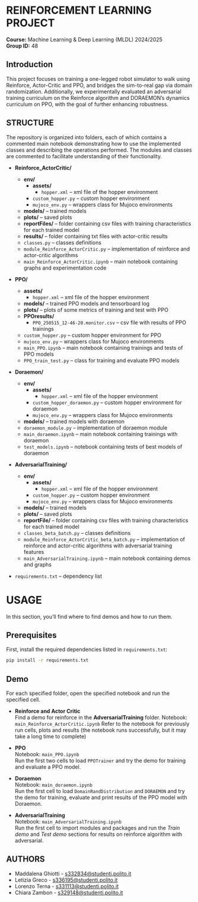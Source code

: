 # REINFORCEMENT LEARNING PROJECT 
**Course:** Machine Learning & Deep Learning (MLDL) 2024/2025  
**Group ID:** 48

## Introduction
This project focuses on training a one-legged robot simulator to walk using Reinforce, Actor-Critic and PPO, and bridges the sim-to-real gap via domain randomization. 
Additionally, we experimentally evaluated an adversarial training curriculum on the Reinforce algorithm and DORAEMON’s dynamics curriculum on PPO, with the goal of further enhancing robustness.

## STRUCTURE

The repository is organized into folders, each of which contains a commented main notebook demonstrating how to use the implemented classes
and describing the operations performed. The modules and classes are commented to facilitate understanding of their functionality.


- **Reinforce_ActorCritic/**
  - **env/**
    - **assets/**
      - `hopper.xml` – xml file of the hopper environment
    - `custom_hopper.py` – custom hopper environment
    - `mujoco_env.py` – wrappers class for Mujoco environments
  - **models/** – trained models
  - **plots/** – saved plots
  - **reportFiles/** – folder containing csv files with training characteristics for each trained model
  - **results/** – folder containing txt files with actor-critic results
  - `classes.py` – classes definitions
  - `module_Reinforce_ActorCritic.py` – implementation of reinforce and actor-critic algorithms
  - `main_Reinforce_ActorCritic.ipynb` – main notebook containing graphs and experimentation code
 
- **PPO/**
  - **assets/**
    - `hopper.xml` – xml file of the hopper environment
  - **models/** – trained PPO models and tensorboard log
  - **plots/** – plots of some metrics of training and test with PPO
  - **PPOresults/**
    - `PPO_250515_12-46-20.monitor.csv` – csv file with results of PPO trainings
  - `custom_hopper.py` – custom hopper environment for PPO
  - `mujoco_env.py` – wrappers class for Mujoco environments
  - `main_PPO.ipynb` – main notebook containing trainings and tests of PPO models
  - `PPO_train_test.py` – class for training and evaluate PPO models

- **Doraemon/**
  - **env/**
    - **assets/**
      - `hopper.xml` – xml file of the hopper environment
    - `custom_hopper_doraemon.py` – custom hopper environment for doraemon
    - `mujoco_env.py` – wrappers class for Mujoco environments
  - **models/** – trained models with doraemon
  - `doraemon_module.py` – implementation of doraemon module
  - `main_doraemon.ipynb` – main notebook containing trainings with doraemon
  - `test_models.ipynb` – notebook containing tests of best models of doraemon

- **AdversarialTraining/**
  - **env/**
    - **assets/**
      - `hopper.xml` – xml file of the hopper environment
    - `custom_hopper.py` – custom hopper environment
    - `mujoco_env.py` – wrappers class for Mujoco environments
  - **models/** – trained models
  - **plots/** – saved plots
  - **reportFile/** – folder containing csv files with training characteristics for each trained model
  - `classes_beta_batch.py` – classes definitions
  - `module_Reinforce_ActorCritic_beta_batch.py` – implementation of reinforce and actor-critic algorithms with adversarial training features
  - `main_AdversarialTraining.ipynb` – main notebook containing demos and graphs

- `requirements.txt` – dependency list

# USAGE 
In this section, you’ll find where to find demos and how to run them.

## Prerequisites

First, install the required dependencies listed in `requirements.txt`:

```bash
pip install -r requirements.txt
```
## Demo 

For each specified folder, open the specified notebook and run the specified cell.

- **Reinforce and Actor Critic**      
  Find a demo for reinforce in the **AdversarialTraining** folder.
  Notebook: `main_Reinforce_ActorCritic.ipynb`
  Refer to the notebook for previously run cells, plots and results (the notebook runs successfully, but it may take a long time to complete)

- **PPO**  
  Notebook: `main_PPO.ipynb`  
  Run the first two cells to load `PPOTrainer` and try the demo for training and evaluate a PPO model. 

- **Doraemon**  
  Notebook: `main_doraemon.ipynb`  
  Run the first cell to load `DomainRandDistribution` and `DORAEMON` and try the demo for training, evaluate and print results of the PPO model with Doraemon.

- **AdversarialTraining**  
  Notebook: `main_AdversarialTraining.ipynb`  
  Run the first cell to import modules and packages and run the _Train demo_ and _Test demo_ sections for results on reinforce algorithm with adversarial.


## AUTHORS
- Maddalena Ghiotti - s332834@studenti.polito.it 
- Letizia Greco - s336195@studenti.polito.it 
- Lorenzo Terna - s331113@studenti.polito.it
- Chiara Zambon - s329148@studenti.polito.it



